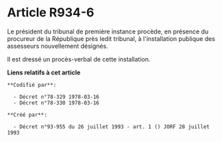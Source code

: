 # Article R934-6

Le président du tribunal de première instance procède, en présence du procureur de la République près ledit tribunal, à
l'installation publique des assesseurs nouvellement désignés.

Il est dressé un procès-verbal de cette installation.

**Liens relatifs à cet article**

	**Codifié par**:

	  - Décret n°78-329 1978-03-16
	  - Décret n°78-330 1978-03-16

	**Créé par**:

	  - Décret n°93-955 du 26 juillet 1993 - art. 1 () JORF 28 juillet 1993
